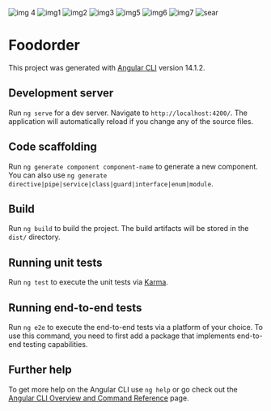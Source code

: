 ![img 4](https://github.com/hajer1098/Food-order/assets/87129937/c52624d0-2e1d-4f35-b9d7-7a086d642c2c)
![img1](https://github.com/hajer1098/Food-order/assets/87129937/2fc71a57-8606-4b38-9bcd-545c99234371)
![img2](https://github.com/hajer1098/Food-order/assets/87129937/afa94d92-2653-493b-8d10-f6b3b400d300)
![img3](https://github.com/hajer1098/Food-order/assets/87129937/9de64835-d0a3-463f-8443-ccb8c3d03117)
![img5](https://github.com/hajer1098/Food-order/assets/87129937/74c219bb-086f-4afb-b2d9-526b046706c2)
![img6](https://github.com/hajer1098/Food-order/assets/87129937/88e2cb4f-edc1-444b-b463-4523b0d34a31)
![img7](https://github.com/hajer1098/Food-order/assets/87129937/13d028e2-7442-4869-9eac-0843bda7e48d)
![sear](https://github.com/hajer1098/Food-order/assets/87129937/5caa70d1-e41b-4c41-bc37-c9b50b81206f)


# Foodorder

This project was generated with [Angular CLI](https://github.com/angular/angular-cli) version 14.1.2.

## Development server

Run `ng serve` for a dev server. Navigate to `http://localhost:4200/`. The application will automatically reload if you change any of the source files.

## Code scaffolding

Run `ng generate component component-name` to generate a new component. You can also use `ng generate directive|pipe|service|class|guard|interface|enum|module`.

## Build

Run `ng build` to build the project. The build artifacts will be stored in the `dist/` directory.

## Running unit tests

Run `ng test` to execute the unit tests via [Karma](https://karma-runner.github.io).

## Running end-to-end tests

Run `ng e2e` to execute the end-to-end tests via a platform of your choice. To use this command, you need to first add a package that implements end-to-end testing capabilities.

## Further help

To get more help on the Angular CLI use `ng help` or go check out the [Angular CLI Overview and Command Reference](https://angular.io/cli) page.
